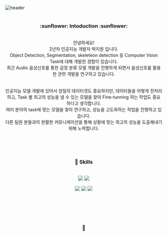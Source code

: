 ![header](https://capsule-render.vercel.app/api?type=rect&color=0033CC&height=250&section=header&text=Hello%20I'm%20Jiwon&fontSize=90&animation=fadeIn&fontColor=FFFF33)
<br><br>

<div align=center>
  <h3>  :sunflower: Intoduction  :sunflower: </h3>
  <br>
  안녕하세요!<br>2년차 인공지능 개발자 박지원 입니다.<br>
  Object Detection, Segmentation, skeleteon detection 등 Computer Vsion Task에 대해 개발한 경험이 있습니다.<br>
  최근 Audio 음성신호를 통한 감정 분류 모델 개발을 진행하게 되면서 음성신호를 활용한 관련 개발을 연구하고 있습니다.<br>
  <br>
  <br>
  인공지능 모델 개발에 있어서 양질의 데이터셋도 중요하지만, 데이터들을 어떻게 전처리하고, Task 별 최고의 성능을 낼 수 있는 모델을 찾아 Fine-tunning 하는 작업도 중요하다고 생각합니다.<br>
  여러 분야의 task에 맞는 모델을 찾아 연구하고, 성능을 고도화하는 작업을 진행하고 있습니다.
  
  <br>
  다른 팀원 분들과의 원활한 커뮤니케이션을 통해 상황에 맞는 최고의 성능을 도출해내기 위해 노력합니다.
  

<br><br><br>

### :crystal_ball: Skills
<!--각 언어별 로고--> 
<br>
<img src="https://img.shields.io/badge/Python-3776AB?style=flat&logo=Python&logoColor=white"> <img src="https://img.shields.io/badge/Docker-2496ED?style=flat&logo=Docker&logoColor=white"/>

<img src="https://img.shields.io/badge/Tensorflow-FF6F00?style=flat&logo=Tensorflow&logoColor=white"/> <img src="https://img.shields.io/badge/Pytorch-EE4C2C?style=flat&logo=Pytorch&logoColor=white"/> <img src="https://img.shields.io/badge/Keras-D00000?style=flat&logo=Keras&logoColor=white"/>

 <br><br><br><br>
 ### :wrench:


